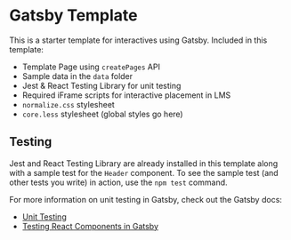 # Gatsby Template

This is a starter template for interactives using Gatsby. Included in this template: 

- Template Page using `createPages` API
- Sample data in the `data` folder
- Jest & React Testing Library for unit testing
- Required iFrame scripts for interactive placement in LMS
- `normalize.css` stylesheet
- `core.less` stylesheet (global styles go here)

## Testing

Jest and React Testing Library are already installed in this template along with a sample test for the `Header` component. To see the sample test (and other tests you write) in action, use the `npm test` command.

For more information on unit testing in Gatsby, check out the Gatsby docs: 
- [Unit Testing](https://www.gatsbyjs.com/docs/how-to/testing/unit-testing/)
- [Testing React Components in Gatsby](https://www.gatsbyjs.com/docs/how-to/testing/testing-react-components/)